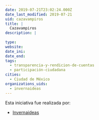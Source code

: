 ```yaml
---
date: 2019-07-21T23:02:24.000Z
date_last_modified: 2019-07-21
uid: cazavampiros
title: |
  Cazavampiros
description: |
  
type: 
website: 
date_ini: 
date_end: 
tags:
  - transparencia-y-rendicion-de-cuentas
  - participación-ciudadana
cities: 
  - Ciudad de México
organizations_uids:
  - invernaideas
---
```


Esta iniciativa fue realizada por:

- [Invernaideas](/organizaciones/invernaideas)
